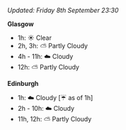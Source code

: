 *Updated: Friday 8th September 23:30*

**Glasgow**

* 1h: :sunny: Clear
* 2h, 3h: :partly_sunny: Partly Cloudy
* 4h - 11h: :cloud: Cloudy
* 12h: :partly_sunny: Partly Cloudy

**Edinburgh**

* 1h: :cloud: Cloudy [:umbrella: as of 1h]
* 2h - 10h: :cloud: Cloudy
* 11h, 12h: :partly_sunny: Partly Cloudy
